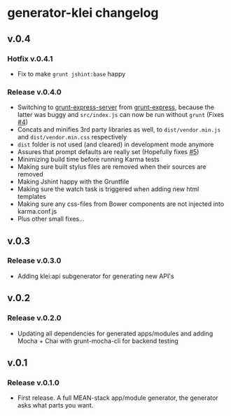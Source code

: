 generator-klei changelog
=========================

## v.0.4

### Hotfix v.0.4.1

* Fix to make `grunt jshint:base` happy

### Release v.0.4.0

* Switching to [grunt-express-server](https://github.com/ericclemmons/grunt-express-server) from [grunt-express](https://github.com/blai/grunt-express), because the latter was buggy and `src/index.js` can now be run without `grunt` (Fixes [#4](https://github.com/klei-dev/generator-klei/issues/4))
* Concats and minifies 3rd party libraries as well, to `dist/vendor.min.js` and `dist/vendor.min.css` respectively
* `dist` folder is not used (and cleared) in development mode anymore
* Assures that prompt defaults are really set (Hopefully fixes [#5](https://github.com/klei-dev/generator-klei/issues/5))
* Minimizing build time before running Karma tests
* Making sure built stylus files are removed when their sources are removed
* Making Jshint happy with the Gruntfile
* Making sure the watch task is triggered when adding new html templates
* Making sure any css-files from Bower components are not injected into karma.conf.js
* Plus other small fixes...

## v.0.3

### Release v.0.3.0

* Adding klei:api subgenerator for generating new API's

## v.0.2

### Release v.0.2.0

* Updating all dependencies for generated apps/modules and adding Mocha + Chai with grunt-mocha-cli for backend testing

## v.0.1

### Release v.0.1.0

* First release. A full MEAN-stack app/module generator, the generator asks what parts you want.
